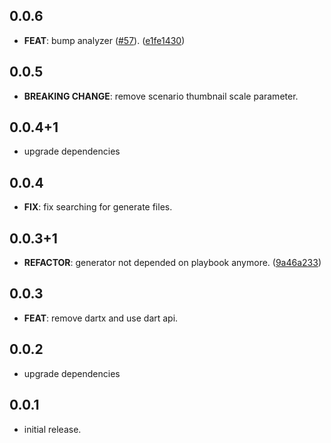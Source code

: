 ## 0.0.6

 - **FEAT**: bump analyzer ([#57](https://github.com/playbook-ui/playbook-flutter/issues/57)). ([e1fe1430](https://github.com/playbook-ui/playbook-flutter/commit/e1fe1430f3d91b8ab129626c3858345c8955b573))

## 0.0.5

 - **BREAKING CHANGE**: remove scenario thumbnail scale parameter.

## 0.0.4+1

- upgrade dependencies

## 0.0.4

- **FIX**: fix searching for generate files.

## 0.0.3+1

- **REFACTOR**: generator not depended on playbook anymore. ([9a46a233](https://github.com/playbook-ui/playbook-flutter/commit/9a46a2335d4934158c840da39fc3743b9959fe67))

## 0.0.3

- **FEAT**: remove dartx and use dart api.

## 0.0.2

- upgrade dependencies

## 0.0.1

- initial release.
